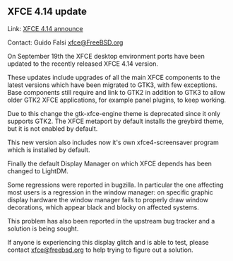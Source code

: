 ## XFCE 4.14 update ##

Link:	 [XFCE 4.14 announce](https://xfce.org/about/news/?post=1565568000)

Contact: Guido Falsi <xfce@FreeBSD.org>  

On September 19th the XFCE desktop environment ports have been updated
to the recently released XFCE 4.14 version.

These updates include upgrades of all the main XFCE components to the
latest versions which have been migrated to GTK3, with few exceptions.
Base components still require and link to GTK2 in addition to GTK3 to
allow older GTK2 XFCE applications, for example panel plugins, to keep
working.

Due to this change the gtk-xfce-engine theme is deprecated since it only
supports GTK2. The XFCE metaport by default installs the greybird theme,
but it is not enabled by default.

This new version also includes now it's own xfce4-screensaver program
which is installed by default.

Finally the default Display Manager on which XFCE depends has been
changed to LightDM.

Some regressions were reported in bugzilla. In particular the one
affecting most users is a regression in the window manager: on specific
graphic display hardware the window manager fails to properly draw
window decorations, which appear black and blocky on affected systems.

This problem has also been reported in the upstream bug tracker and a
solution is being sought.

If anyone is experiencing this display glitch and is able to test,
please contact xfce@freebsd.org to help trying to figure out a solution.
